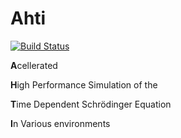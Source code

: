 # Ahti


[![Build Status](https://travis-ci.org/s0vereign/Ahti.svg?branch=dev)](https://travis-ci.org/s0vereign/Ahti)



**A**cellerated

**H**igh Performance Simulation of the 

**T**ime Dependent Schrödinger Equation

**I**n Various environments

 
